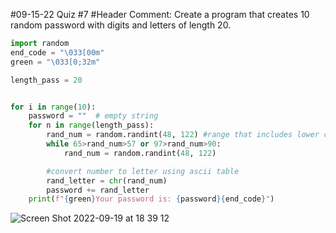 #09-15-22 Quiz #7
#Header Comment: Create a program that creates 10 random password with digits and letters of length 20.

```.py
import random
end_code = "\033[00m"
green = "\033[0;32m"

length_pass = 20


for i in range(10):
    password = ""  # empty string
    for n in range(length_pass):
        rand_num = random.randint(48, 122) #range that includes lower case digits and upper case
        while 65>rand_num>57 or 97>rand_num>90:
            rand_num = random.randint(48, 122)

        #convert number to letter using ascii table
        rand_letter = chr(rand_num)
        password += rand_letter
    print(f"{green}Your password is: {password}{end_code}")
```

![Screen Shot 2022-09-19 at 18 39 12](https://user-images.githubusercontent.com/112055140/190990446-86d92564-f0f9-4dc5-8ebe-a1ac6486d75a.png)
